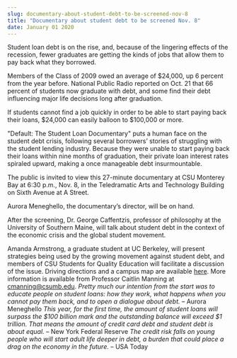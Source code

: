 ```yaml
---
slug: documentary-about-student-debt-to-be-screened-nov-8
title: "Documentary about student debt to be screened Nov. 8"
date: January 01 2020
---
```


  
<p>
  Student loan debt is on the rise, and, because of the lingering effects of the
  recession, fewer graduates are getting the kinds of jobs that allow them to
  pay back what they borrowed.
</p>
<p>
  Members of the Class of 2009 owed an average of $24,000, up 6 percent from the
  year before. National Public Radio reported on Oct. 21 that 66 percent of
  students now graduate with debt, and some find their debt influencing major
  life decisions long after graduation.
</p>
<p>
  If students cannot find a job quickly in order to be able to start paying back
  their loans, $24,000 can easily balloon to $100,000 or more.
</p>
<p>
  "Default: The Student Loan Documentary" puts a human face on the student debt
  crisis, following several borrowers’ stories of struggling with the student
  lending industry. Because they were unable to start paying back their loans
  within nine months of graduation, their private loan interest rates spiraled
  upward, making a once manageable debt insurmountable.
</p>
<p>
  The public is invited to view this 27-minute documentary at CSU Monterey Bay
  at 6:30 p.m., Nov. 8, in the Teledramatic Arts and Technology Building on
  Sixth Avenue at A Street.
</p>
<p>Aurora Meneghello, the documentary’s director, will be on hand.</p>
<p>
  After the screening, Dr. George Caffentzis, professor of philosophy at the
  University of Southern Maine, will talk about student debt in the context of
  the economic crisis and the global student movement.
</p>
<p>
  Amanda Armstrong, a graduate student at UC Berkeley, will present strategies
  being used by the growing movement against student debt, and members of CSU
  Students for Quality Education will facilitate a discussion of the issue.
  Driving directions and a campus map are available
  <a href="https://csumb.edu/map">here</a>. More information is available from
  Professor Caitlin Manning at
  <a
    href="&#109;&#x61;&#105;&#x6c;&#116;&#x6f;&#58;&#x63;&#109;&#x61;&#110;&#x6e;&#105;&#x6e;g&#64;&#x63;&#115;&#x75;&#109;&#x62;&#46;&#x65;&#100;&#x75;"
    >cmanning@csumb.edu</a
  >.
  <em
    >Pretty much our intention from the start was to educate people on student
    loans: how they work, what happens when you cannot pay them back, and to
    open a dialogue about debt.</em
  >
  – Aurora Meneghello
  <em
    >This year, for the first time, the amount of student loans will surpass the
    $100 billion mark and the outstanding balance will exceed $1 trillion. That
    means the amount of credit card debt and student debt is about equal.</em
  >
  – New York Federal Reserve
  <em
    >The credit risk falls on young people who will start adult life deeper in
    debt, a burden that could place a drag on the economy in the future.</em
  >
  – USA Today
</p>
 
